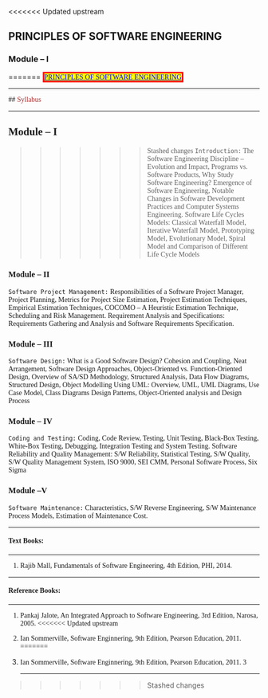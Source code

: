 <<<<<<< Updated upstream
## PRINCIPLES OF SOFTWARE ENGINEERING

### Module – I
=======
<span style="color:blue;background-color:yellow;  border: 3px solid red;border-collapse: collapse;font-family:WildWest;"> <u>PRINCIPLES OF SOFTWARE ENGINEERING</u></span>

---

<font face = "Bedrock">
## <font color="brown">Syllabus</font>

---
## Module – I
>>>>>>> Stashed changes
`Introduction:` The Software Engineering Discipline – Evolution and Impact, Programs 
vs. Software Products, Why Study Software Engineering? Emergence of Software 
Engineering, Notable Changes in Software Development Practices and Computer 
Systems Engineering. 
Software Life Cycles Models: Classical Waterfall Model, Iterative Waterfall Model, 
Prototyping Model, Evolutionary Model, Spiral Model and Comparison of Different 
Life Cycle Models

### Module – II
`Software Project Management:` Responsibilities of a Software Project Manager, 
Project Planning, Metrics for Project Size Estimation, Project Estimation Techniques, 
Empirical Estimation Techniques, COCOMO – A Heuristic Estimation Technique, 
Scheduling and Risk Management. 
Requirement Analysis and Specifications: Requirements Gathering and Analysis and 
Software Requirements Specification. 

### Module – III
`Software Design:` What is a Good Software Design? Cohesion and Coupling, Neat 
Arrangement, 
Software Design Approaches, Object-Oriented vs. Function-Oriented Design, 
Overview of SA/SD Methodology, Structured Analysis, Data Flow Diagrams, 
Structured Design, 
Object Modelling Using UML: Overview, UML, UML Diagrams, Use Case Model, 
Class Diagrams Design Patterns, Object-Oriented analysis and Design Process 

### Module – IV
`Coding and Testing:` Coding, Code Review, Testing, Unit Testing, Black-Box 
Testing, White-Box Testing, Debugging, Integration Testing and System Testing. 
Software Reliability and Quality Management: S/W Reliability, Statistical Testing, 
S/W Quality, S/W Quality Management System, ISO 9000, SEI CMM, Personal 
Software Process, Six Sigma

### Module –V
`Software Maintenance:` Characteristics, S/W Reverse Engineering, S/W Maintenance 
Process Models, Estimation of Maintenance Cost.

---
#### Text Books: 

---
1. Rajib Mall, Fundamentals of Software Engineering, 4th Edition, PHI, 2014. 

---
#### Reference Books: 

---
1. Pankaj Jalote, An Integrated Approach to Software Engineering, 3rd Edition, Narosa, 2005. 
<<<<<<< Updated upstream
2. Ian Sommerville, Software Enginnering, 9th Edition, Pearson Education, 2011. 
=======
2. Ian Sommerville, Software Enginnering, 9th Edition, Pearson Education, 2011. 3</font>
   
   ---
>>>>>>> Stashed changes

